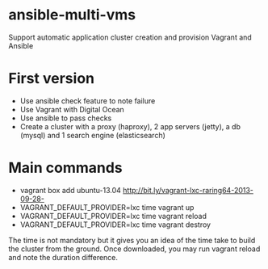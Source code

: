 ansible-multi-vms
=================

Support automatic application cluster creation and provision Vagrant and Ansible

First version
=============

* Use ansible check feature to note failure
* Use Vagrant with Digital Ocean
* Use ansible to pass checks
* Create a cluster with a proxy (haproxy), 2 app servers (jetty), a db (mysql) and 1 search engine (elasticsearch)
 
Main commands
=============

* vagrant box add ubuntu-13.04 http://bit.ly/vagrant-lxc-raring64-2013-09-28-
* VAGRANT_DEFAULT_PROVIDER=lxc time vagrant up
* VAGRANT_DEFAULT_PROVIDER=lxc time vagrant reload <vmname>
* VAGRANT_DEFAULT_PROVIDER=lxc time vagrant destroy <vmname>

The time is not mandatory but it gives you an idea of the time take to build the cluster from the ground.
Once downloaded, you may run vagrant reload and note the duration difference.


